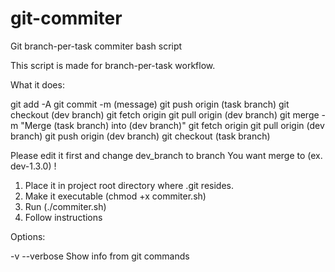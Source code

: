# git-commiter
Git branch-per-task commiter bash script

This script is made for branch-per-task workflow.

What it does:

git add -A
git commit -m (message)
git push origin (task branch)
git checkout (dev branch)
git fetch origin
git pull origin (dev branch)
git merge -m "Merge (task branch) into (dev branch)"
git fetch origin
git pull origin (dev branch)
git push origin (dev branch)
git checkout (task branch)


Please edit it first and change dev_branch to branch You want merge to (ex. dev-1.3.0) !

1. Place it in project root directory where .git resides.
2. Make it executable (chmod +x commiter.sh)
3. Run (./commiter.sh)
4. Follow instructions



Options:

-v --verbose
  Show info from git commands
